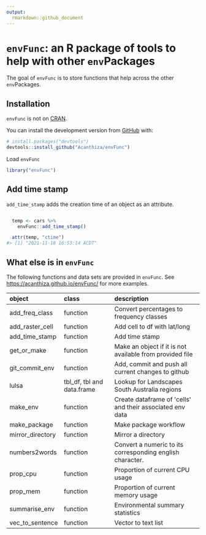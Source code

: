 ```yaml
---
output:
  rmarkdown::github_document
---
```


<!-- README.md is generated from README.Rmd. Please edit that file -->



# `envFunc`: an R package of tools to help with other `env`Packages

<!-- badges: start -->
<!-- badges: end -->

The goal of `envFunc` is to store functions that help across the other `env`Packages.

## Installation

`envFunc` is not on [CRAN](https://CRAN.R-project.org).

You can install the development version from [GitHub](https://github.com/) with:

``` r
# install.packages("devtools")
devtools::install_github("Acanthiza/envFunc")
```

Load `envFunc`


```r
library("envFunc")
```

## Add time stamp

`add_time_stamp` adds the creation time of an object as an attribute.


```r

  temp <- cars %>%
    envFunc::add_time_stamp()

  attr(temp, "ctime")
#> [1] "2021-11-18 16:53:14 ACDT"
```

## What else is in `envFunc`

The following functions and data sets are provided in `envFunc`. See https://acanthiza.github.io/envFunc/ for more examples.


|object           |class                      |description                                               |
|:----------------|:--------------------------|:---------------------------------------------------------|
|add_freq_class   |function                   |Convert percentages to frequency classes                  |
|add_raster_cell  |function                   |Add cell to df with lat/long                              |
|add_time_stamp   |function                   |Add time stamp                                            |
|get_or_make      |function                   |Make an object if it is not available from provided file  |
|git_commit_env   |function                   |Add, commit and push all current changes to github        |
|lulsa            |tbl_df, tbl and data.frame |Lookup for Landscapes South Australia regions             |
|make_env         |function                   |Create dataframe of 'cells' and their associated env data |
|make_package     |function                   |Make package workflow                                     |
|mirror_directory |function                   |Mirror a directory                                        |
|numbers2words    |function                   |Convert a numeric to its corresponding english character. |
|prop_cpu         |function                   |Proportion of current CPU usage                           |
|prop_mem         |function                   |Proportion of current memory usage                        |
|summarise_env    |function                   |Environmental summary statistics                          |
|vec_to_sentence  |function                   |Vector to text list                                       |




